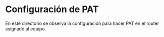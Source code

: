# Configuración de PAT

En este directorio se observa la configuración para hacer PAT en el router asignado al equipo.